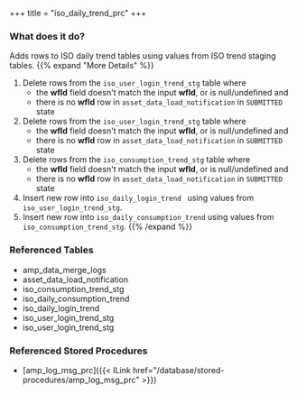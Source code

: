 +++
title = "iso_daily_trend_prc"
+++

### What does it do?
Adds rows to ISO daily trend tables using values from ISO trend staging tables. 
{{% expand "More Details" %}}
1. Delete rows from the `iso_user_login_trend_stg` table where
   - the **wfId** field doesn't match the input **wfId**, or is null/undefined and
   - there is no **wfId** row in `asset_data_load_notification` in `SUBMITTED` state
2. Delete rows from the `iso_user_login_trend_stg` table where
   - the **wfId** field doesn't match the input **wfId**, or is null/undefined and
   - there is no **wfId** row in `asset_data_load_notification` in `SUBMITTED` state
3. Delete rows from the `iso_consumption_trend_stg` table where
   - the **wfId** field doesn't match the input **wfId**, or is null/undefined and
   - there is no **wfId** row in `asset_data_load_notification` in `SUBMITTED` state
4. Insert new row into `iso_daily_login_trend ` using values from `iso_user_login_trend_stg`.
5. Insert new row into `iso_daily_consumption_trend` using values from `iso_consumption_trend_stg`.
{{% /expand %}}

### Referenced Tables
- amp_data_merge_logs
- asset_data_load_notification 
- iso_consumption_trend_stg 
- iso_daily_consumption_trend
- iso_daily_login_trend
- iso_user_login_trend_stg
- iso_user_login_trend_stg

### Referenced Stored Procedures
- [amp_log_msg_prc]({{< ILink href="/database/stored-procedures/amp_log_msg_prc" >}})
